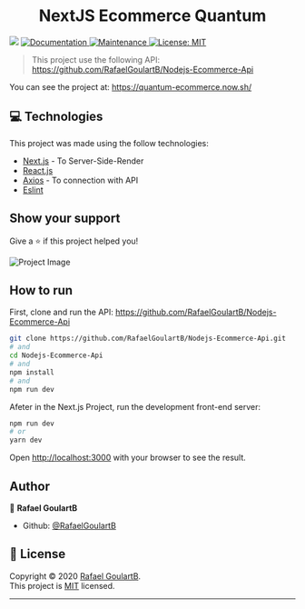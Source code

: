 <h1 align="center">NextJS Ecommerce Quantum</h1>
<p>
  <img src="https://img.shields.io/badge/version-2.0.0-blue.svg?cacheSeconds=2592000" />
  <a href="https://github.com/RafaelGoulartB/Next.js-Ecommerce#readme">
    <img alt="Documentation" src="https://img.shields.io/badge/documentation-yes-brightgreen.svg" target="_blank" />
  </a>
  <a href="https://github.com/RafaelGoulartB/Next.js-Ecommerce/graphs/commit-activity">
    <img alt="Maintenance" src="https://img.shields.io/badge/Maintained%3F-yes-green.svg" target="_blank" />
  </a>
  <a href="https://github.com/RafaelGoulartB/Ecommerce-Quantum/blob/master/LICENSE">
    <img alt="License: MIT" src="https://img.shields.io/badge/License-MIT-yellow.svg" target="_blank" />
  </a>
</p>

> This project use the following API: https://github.com/RafaelGoulartB/Nodejs-Ecommerce-Api 

You can see the project at: https://quantum-ecommerce.now.sh/

## 💻 Technologies
This project was made using the follow technologies:
<ul>
  <li><a href="https://nextjs.org/">Next.js</a>  - To Server-Side-Render</li>
  <li><a href="https://reactjs.org/docs/getting-started.html">React.js</a></li>
  <li><a href="https://github.com/axios/axios">Axios</a> - To connection with API</li>
  <li><a href="https://eslint.org/docs/user-guide/getting-started">Eslint</a></li>
</ul>

## Show your support

Give a ⭐️ if this project helped you!

![Project Image](https://github.com/RafaelGoulartB/Ecommerce-Quantum/blob/master/Ecommerce.jpg)

## How to run
First, clone and run the API: https://github.com/RafaelGoulartB/Nodejs-Ecommerce-Api
```bash
git clone https://github.com/RafaelGoulartB/Nodejs-Ecommerce-Api.git
# and
cd Nodejs-Ecommerce-Api
# and
npm install
# and
npm run dev
```

Afeter in the Next.js Project, run the development front-end server:

```bash
npm run dev
# or
yarn dev
```

Open [http://localhost:3000](http://localhost:3000) with your browser to see the result.



## Author

👤 **Rafael GoulartB**

* Github: [@RafaelGoulartB](https://github.com/RafaelGoulartB)

## 📝 License

Copyright © 2020 [Rafael GoulartB](https://github.com/RafaelGoulartB).<br />
This project is [MIT](https://github.com/RafaelGoulartB/Next.js-Ecommerce/blob/master/LICENSE) licensed.

***
